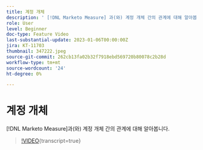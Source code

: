 ```yaml
---
title: 계정 개체
description: ' [!DNL Marketo Measure] 과(와) 계정 개체 간의 관계에 대해 알아봅니다.'
role: User
level: Beginner
doc-type: Feature Video
last-substantial-update: 2023-01-06T00:00:00Z
jira: KT-11703
thumbnail: 347222.jpeg
source-git-commit: 262cb13fa02b32f7918ebd569720b80078c2b28d
workflow-type: tm+mt
source-wordcount: '24'
ht-degree: 0%

---
```



# 계정 개체

[!DNL Marketo Measure]과(와) 계정 개체 간의 관계에 대해 알아봅니다.

>[!VIDEO](https://video.tv.adobe.com/v/3436087/?learn=on&captions=kor){transcript=true}
